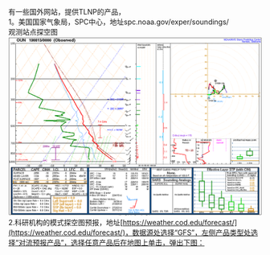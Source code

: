 有一些国外网站，提供TLNP的产品，  
1。美国国家气象局，SPC中心，地址spc.noaa.gov/exper/soundings/  
观测站点探空图  
![assets](/qi-xiang-xue/tlnp/images/TIM截图20190813114733.png)2.科研机构的模式探空图预报，地址[https://weather.cod.edu/forecast/](https://weather.cod.edu/forecast/)，数据源处选择“GFS”，左侧产品类型处选择“对流预报产品”，选择任意产品后在地图上单击，弹出下图：



